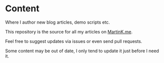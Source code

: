 # Content
Where I author new blog articles, demo scripts etc.

This repository is the source for all my articles on [MartinK.me](https://martink.me).

Feel free to suggest updates via issues or even send pull requests.

Some content may be out of date, I only tend to update it just before I need it.
